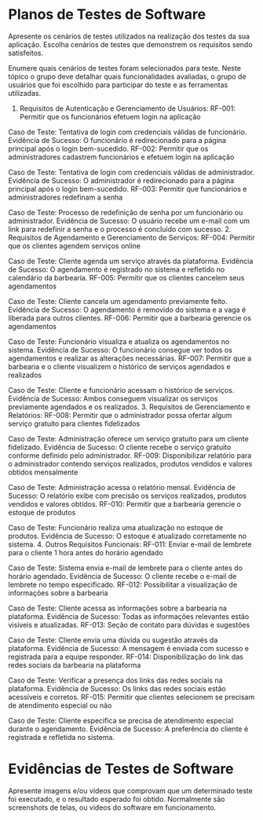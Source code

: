 # Planos de Testes de Software

Apresente os cenários de testes utilizados na realização dos testes da sua aplicação. Escolha cenários de testes que demonstrem os requisitos sendo satisfeitos.

Enumere quais cenários de testes foram selecionados para teste. Neste tópico o grupo deve detalhar quais funcionalidades avaliadas, o grupo de usuários que foi escolhido para participar do teste e as ferramentas utilizadas.


1. Requisitos de Autenticação e Gerenciamento de Usuários:
RF-001: Permitir que os funcionários efetuem login na aplicação

Caso de Teste: Tentativa de login com credenciais válidas de funcionário.
Evidência de Sucesso: O funcionário é redirecionado para a página principal após o login bem-sucedido.
RF-002: Permitir que os administradores cadastrem funcionários e efetuem login na aplicação

Caso de Teste: Tentativa de login com credenciais válidas de administrador.
Evidência de Sucesso: O administrador é redirecionado para a página principal após o login bem-sucedido.
RF-003: Permitir que funcionários e administradores redefinam a senha

Caso de Teste: Processo de redefinição de senha por um funcionário ou administrador.
Evidência de Sucesso: O usuário recebe um e-mail com um link para redefinir a senha e o processo é concluído com sucesso.
2. Requisitos de Agendamento e Gerenciamento de Serviços:
RF-004: Permitir que os clientes agendem serviços online

Caso de Teste: Cliente agenda um serviço através da plataforma.
Evidência de Sucesso: O agendamento é registrado no sistema e refletido no calendário da barbearia.
RF-005: Permitir que os clientes cancelem seus agendamentos

Caso de Teste: Cliente cancela um agendamento previamente feito.
Evidência de Sucesso: O agendamento é removido do sistema e a vaga é liberada para outros clientes.
RF-006: Permitir que a barbearia gerencie os agendamentos

Caso de Teste: Funcionário visualiza e atualiza os agendamentos no sistema.
Evidência de Sucesso: O funcionário consegue ver todos os agendamentos e realizar as alterações necessárias.
RF-007: Permitir que a barbearia e o cliente visualizem o histórico de serviços agendados e realizados

Caso de Teste: Cliente e funcionário acessam o histórico de serviços.
Evidência de Sucesso: Ambos conseguem visualizar os serviços previamente agendados e os realizados.
3. Requisitos de Gerenciamento e Relatórios:
RF-008: Permitir que o administrador possa ofertar algum serviço gratuito para clientes fidelizados

Caso de Teste: Administração oferece um serviço gratuito para um cliente fidelizado.
Evidência de Sucesso: O cliente recebe o serviço gratuito conforme definido pelo administrador.
RF-009: Disponibilizar relatório para o administrador contendo serviços realizados, produtos vendidos e valores obtidos mensalmente

Caso de Teste: Administração acessa o relatório mensal.
Evidência de Sucesso: O relatório exibe com precisão os serviços realizados, produtos vendidos e valores obtidos.
RF-010: Permitir que a barbearia gerencie o estoque de produtos

Caso de Teste: Funcionário realiza uma atualização no estoque de produtos.
Evidência de Sucesso: O estoque é atualizado corretamente no sistema.
4. Outros Requisitos Funcionais:
RF-011: Enviar e-mail de lembrete para o cliente 1 hora antes do horário agendado

Caso de Teste: Sistema envia e-mail de lembrete para o cliente antes do horário agendado.
Evidência de Sucesso: O cliente recebe o e-mail de lembrete no tempo especificado.
RF-012: Possibilitar a visualização de informações sobre a barbearia

Caso de Teste: Cliente acessa as informações sobre a barbearia na plataforma.
Evidência de Sucesso: Todas as informações relevantes estão visíveis e atualizadas.
RF-013: Seção de contato para dúvidas e sugestões

Caso de Teste: Cliente envia uma dúvida ou sugestão através da plataforma.
Evidência de Sucesso: A mensagem é enviada com sucesso e registrada para a equipe responder.
RF-014: Disponibilização do link das redes sociais da barbearia na plataforma

Caso de Teste: Verificar a presença dos links das redes sociais na plataforma.
Evidência de Sucesso: Os links das redes sociais estão acessíveis e corretos.
RF-015: Permitir que clientes selecionem se precisam de atendimento especial ou não

Caso de Teste: Cliente especifica se precisa de atendimento especial durante o agendamento.
Evidência de Sucesso: A preferência do cliente é registrada e refletida no sistema.
 
# Evidências de Testes de Software

Apresente imagens e/ou vídeos que comprovam que um determinado teste foi executado, e o resultado esperado foi obtido. Normalmente são screenshots de telas, ou vídeos do software em funcionamento.
